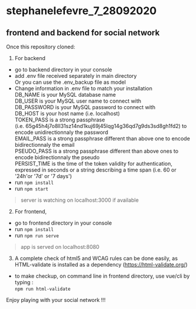 ﻿# stephanelefevre_7_28092020  

## frontend and backend for social network  

Once this repository cloned:  

1. For backend  
- go to backend directory in your console
- add .env file received separately in main directory  
Or you can use the .env_backup file as model  
- Change information in .env file to match your installation  
DB_NAME is your MySQL database name  
DB_USER is your MySQL user name to connect with  
DB_PASSWORD is your MySQL password to connect with  
DB_HOST is your host name (i.e. localhost)  
TOKEN_PASS is a strong passphrase  
(i.e. 65g45h4j7o8ll31sz14nd1kuj69j45lqg14g36qd7g9ds3sd8gh1fd2) to encode unidirectionnaly the password  
EMAIL_PASS is a strong passphrase different than above one to encode bidirectionnaly the email  
PSEUDO_PASS is a strong passphrase different than above ones to encode bidirectionnaly the pseudo  
PERSIST_TIME is the time of the token validity for authentication, expressed in seconds or a string describing a time span (i.e. 60 or '24h'or '7d' or '7 days')  
- run `npm install`
- run `npm start`  
> server is watching on localhost:3000 if available

2. For frontend,  
- go to frontend directory in your console
- run `npm install`
- run `npm run serve`  
> app is served on localhost:8080  

3. A complete check of html5 and WCAG rules can be done easily, as HTML-validate is installed as a dependency (https://html-validate.org/)
- to make checkup, on command line in frontend directory, use vue/cli by typing :  
`npm run html-validate`

Enjoy playing with your social network !!!
